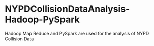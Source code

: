 # NYPDCollisionDataAnalysis-Hadoop-PySpark
Hadoop Map Reduce and PySpark are used for the analysis of NYPD Collision Data

